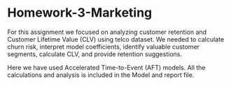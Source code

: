 # Homework-3-Marketing
For this assignment we focused on analyzing customer retention and Customer Lifetime Value (CLV) using telco dataset. 
We needed to calculate churn risk, interpret model coefficients, identify valuable customer segments, calculate CLV, and provide retention suggestions.

Here we have used Accelerated Time-to-Event (AFT) models.
All the calculations and analysis is included in the Model and report file.

